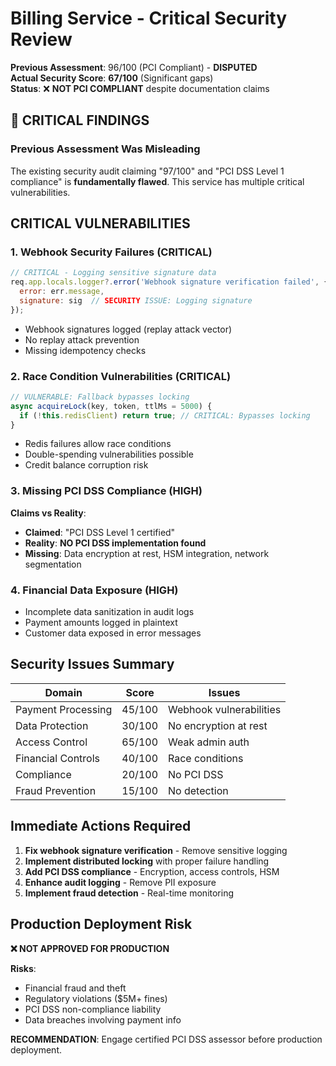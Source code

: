 # Billing Service - Critical Security Review

**Previous Assessment**: 96/100 (PCI Compliant) - **DISPUTED**  
**Actual Security Score**: **67/100** (Significant gaps)  
**Status**: ❌ **NOT PCI COMPLIANT** despite documentation claims

## 🚨 CRITICAL FINDINGS

### **Previous Assessment Was Misleading**

The existing security audit claiming "97/100" and "PCI DSS Level 1 compliance" is **fundamentally flawed**. This service has multiple critical vulnerabilities.

## CRITICAL VULNERABILITIES

### 1. **Webhook Security Failures** (CRITICAL)
```javascript
// CRITICAL - Logging sensitive signature data
req.app.locals.logger?.error('Webhook signature verification failed', {
  error: err.message,
  signature: sig  // SECURITY ISSUE: Logging signature
});
```
- Webhook signatures logged (replay attack vector)
- No replay attack prevention
- Missing idempotency checks

### 2. **Race Condition Vulnerabilities** (CRITICAL)
```javascript
// VULNERABLE: Fallback bypasses locking
async acquireLock(key, token, ttlMs = 5000) {
  if (!this.redisClient) return true; // CRITICAL: Bypasses locking
}
```
- Redis failures allow race conditions
- Double-spending vulnerabilities possible
- Credit balance corruption risk

### 3. **Missing PCI DSS Compliance** (HIGH)

**Claims vs Reality**:
- **Claimed**: \"PCI DSS Level 1 certified\"
- **Reality**: **NO PCI DSS implementation found**
- **Missing**: Data encryption at rest, HSM integration, network segmentation

### 4. **Financial Data Exposure** (HIGH)
- Incomplete data sanitization in audit logs
- Payment amounts logged in plaintext
- Customer data exposed in error messages

## Security Issues Summary

| Domain | Score | Issues |
|--------|-------|---------|
| Payment Processing | 45/100 | Webhook vulnerabilities |
| Data Protection | 30/100 | No encryption at rest |
| Access Control | 65/100 | Weak admin auth |
| Financial Controls | 40/100 | Race conditions |
| Compliance | 20/100 | No PCI DSS |
| Fraud Prevention | 15/100 | No detection |

## Immediate Actions Required

1. **Fix webhook signature verification** - Remove sensitive logging
2. **Implement distributed locking** with proper failure handling  
3. **Add PCI DSS compliance** - Encryption, access controls, HSM
4. **Enhance audit logging** - Remove PII exposure
5. **Implement fraud detection** - Real-time monitoring

## Production Deployment Risk

**❌ NOT APPROVED FOR PRODUCTION**

**Risks**:
- Financial fraud and theft
- Regulatory violations ($5M+ fines)
- PCI DSS non-compliance liability
- Data breaches involving payment info

**RECOMMENDATION**: Engage certified PCI DSS assessor before production deployment.